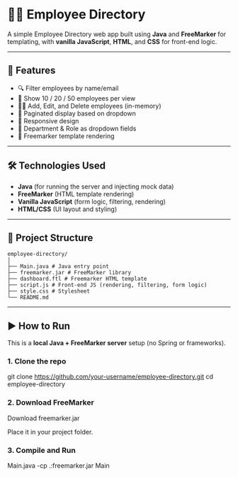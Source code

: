 # 👩‍💼 Employee Directory

A simple Employee Directory web app built using **Java** and **FreeMarker** for templating, with **vanilla JavaScript**, **HTML**, and **CSS** for front-end logic.

---

## 🚀 Features

- 🔍 Filter employees by name/email
- 🔢 Show 10 / 20 / 50 employees per view
- 🧑‍💼 Add, Edit, and Delete employees (in-memory)
- 🎯 Paginated display based on dropdown
- 🎨 Responsive design
- 🧾 Department & Role as dropdown fields
- 📄 Freemarker template rendering

---

## 🛠️ Technologies Used

- **Java** (for running the server and injecting mock data)
- **FreeMarker** (HTML template rendering)
- **Vanilla JavaScript** (form logic, filtering, rendering)
- **HTML/CSS** (UI layout and styling)

---

## 📁 Project Structure

    employee-directory/
    │
    ├── Main.java # Java entry point
    ├── freemarker.jar # FreeMarker library
    ├── dashboard.ftl # Freemarker HTML template
    ├── script.js # Front-end JS (rendering, filtering, form logic)
    ├── style.css # Stylesheet
    └── README.md

---

## ▶️ How to Run

This is a **local Java + FreeMarker server** setup (no Spring or frameworks).

### 1. Clone the repo
git clone https://github.com/your-username/employee-directory.git
cd employee-directory

### 2. Download FreeMarker
Download freemarker.jar

Place it in your project folder.

### 3. Compile and Run
Main.java
-cp .:freemarker.jar Main
